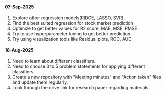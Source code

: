 #### 07-Sep-2025
1. Explore other regression models(RIDGE, LASSO, SVR)
2. Find the best suited regression for stock market prediction
3. Optimize to get better values for R2 score, MAE, MSE, RMSE
4. Try to use hyperparameter tuning to get better prediction
5. Try using visualization tools like Residual plots, ROC, AUC
#### 18-Aug-2025
1. Need to learn about different classifiers.
2. Need to choose 3 to 5 problem statements for applying different classifiers.
3. Create a new repository with "Meeting minutes" and "Action taken" files and update them regularly.
4. Look through the drive link for research paper regarding materials.
